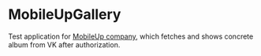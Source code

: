 # MobileUpGallery  

Test application for [MobileUp company](https://mobileup.ru/en/), which fetches and shows concrete album from VK after authorization.